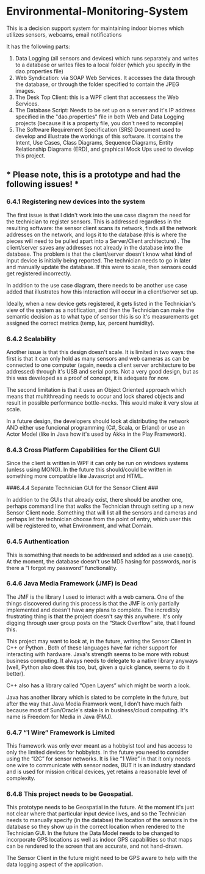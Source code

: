 # Environmental-Monitoring-System #

This is a decision support system for maintaining indoor biomes which utilizes sensors, webcams, email notifications

It has the following parts: 

1. Data Logging (all sensors and devices) which runs separately and writes to a database or writes files to a local folder (which you specify in the dao.properties file)
2. Web Syndication: via SOAP Web Services. It accesses the data through the database, or through the folder specified to contain the JPEG images.
3. The Desk Top Client: this is a WPF client that accessess the Web Services. 
4. The Database Script: Needs to be set up on a server and it's IP address specified in the "dao.properties" file in both Web and Data Logging projects (because it is a property file, you don't need to recompile)
5. The Software Requirement Specification (SRS) Document used to develop and illustrate the workings of this software. It contains the Intent, Use Cases, Class Diagrams, Sequence Diagrams, Entity Relationship Diagrams (ERD), and graphical Mock Ups used to develop this project. 
 
## * Please note, this is a prototype and had the following issues! * ##

### 6.4.1 Registering new devices into the system ###

The first issue is that I didn't work into the use case diagram the need for the technician to register sensors. This is addressed regardless in the resulting software: the sensor client scans its network, finds all the network addresses on the network, and logs it to the database (this is where the pieces will need to be pulled apart into a Server/Client architecture) . The client/server saves any addresses not already in the database into the database. The problem is that the client/server doesn't know what kind of input device is initially being reported. The technician needs to go in later and manually update the database. If this were to scale, then sensors could get registered incorrectly.  

In addition to the use case diagram, there needs to be another use case added that illustrates how this interaction will occur in a client/server set up. 

Ideally, when a new device gets registered, it gets listed in the Technician's view of the system as a notification, and then the Technician can make the semantic decision as to what type of sensor this is so it's measurements get assigned the correct metrics (temp, lux, percent humidity). 

### 6.4.2 Scalability ###

Another issue is that this design doesn't scale. It is limited in two ways: the first is that it can only hold as many sensors and web cameras as can be connected to one computer (again, needs a client server architecture to be addressed) through it's USB and serial ports. Not a very good design, but as this was developed as a proof of concept, it is adequate for now. 

The second limitation is that it uses an Object Oriented approach which means that multithreading needs to occur and lock shared objects and result in possible performance bottle-necks. This would make it very slow at scale. 

In a future design, the developers should look at distributing the network AND either use funcional programming (C#, Scala, or Erland) or use an Actor Model (like in Java how it's used by Akka in the Play Framework). 

### 6.4.3 Cross Platform Capabilities for the Client GUI ###

Since the client is written in WPF it can only be run on windows systems (unless using MONO). In the future this should/could be written in something more compatible like Javascript and HTML. 

###6.4.4 Separate Technician GUI for the Sensor Client ###

In addition to the GUIs that already exist, there should be another one, perhaps command line that walks the Technician through setting up a new Sensor Client node. Something that will list all the sensors and cameras and perhaps let the technician choose from the point of entry, which user this will be registered to, what Environment, and what Domain. 

### 6.4.5 Authentication ###

This is something that needs to be addressed and added as a use case(s). At the moment, the database doesn't use MD5 hasing for passwords, nor is there a “I forgot my password” functionality.

### 6.4.6 Java Media Framework (JMF) is Dead ###

The JMF is the library I used to interact with a web camera. One of the things discovered during this process is that the JMF is only partially implemented and doesn't have any plans to complete. The incredibly frustrating thing is that the project doesn't say this anywhere. It's only digging through user group posts on the “Stack Overflow” site, that I found this. 

This project may want to look at, in the future, writing the Sensor Client in C++ or Python . Both of these languages have far richer support for interacting with hardware. Java's strength seems to be more with robust business computing. It always needs to delegate to a native library anyways (well, Python also does this too, but, given a quick glance, seems to do it better). 

C++ also has a library called “Open Layers” which might be worth a look. 

Java has another library which is slated to be complete in the future, but after the way that Java Media Framwork went, I don't have much faith because most of Sun/Oracle's stake is in business/cloud computing. It's name is Freedom for Media in Java (FMJ).

### 6.4.7 “1 Wire” Framework is Limited ###

This framework was only ever meant as a hobbyist tool and has access to only the limited devices for hobbyists. In the future you need to consider using the “I2C” for sensor networks. It is like “1 Wire” in that it only needs one wire to communicate with sensor nodes, BUT it is an industry standard and is used for mission critical devices, yet retains a reasonable level of complexity.

### 6.4.8 This project needs to be Geospatial. ###

This prototype needs to be Geospatial in the future. At the moment it's just not clear where that particular input device lives, and so the Technician needs to manually specify (in the databse) the location of the sensors in the database so they show up in the correct location when rendered to the Technician GUI. In the future the Data Model needs to be changed to incorporate GPS locations as well as indoor GPS capabilities so that maps can be rendered to the screen that are accurate, and not hand-drawn. 

The Sensor Client in the future might need to be GPS aware to help with the data logging aspect of the application. 
